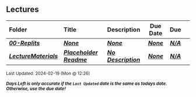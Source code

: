 ## Lectures

| Folder | Title | Description | Due Date | Due |  |
|:------|:------|:------|:-----:|:-----:|-----|
| ***<a href="https://github.com/rugbyprof/3013-Algorithms/tree/master/Lectures/00-Replits">00-Replits</a>*** | ***<a href="https://github.com/rugbyprof/3013-Algorithms/tree/master/Lectures/00-Replits">None</a>*** | ***<a href="https://github.com/rugbyprof/3013-Algorithms/tree/master/Lectures/00-Replits">None</a>*** | ***<a href="https://github.com/rugbyprof/3013-Algorithms/tree/master/Lectures/00-Replits">None</a>*** | ***<a href="https://github.com/rugbyprof/3013-Algorithms/tree/master/Lectures/00-Replits">N/A</a>*** |  |
| ***<a href="https://github.com/rugbyprof/3013-Algorithms/tree/master/Lectures/LectureMaterials">LectureMaterials</a>*** | ***<a href="https://github.com/rugbyprof/3013-Algorithms/tree/master/Lectures/LectureMaterials"> Placeholder Readme </a>*** | ***<a href="https://github.com/rugbyprof/3013-Algorithms/tree/master/Lectures/LectureMaterials"> No Description</a>*** | ***<a href="https://github.com/rugbyprof/3013-Algorithms/tree/master/Lectures/LectureMaterials">None</a>*** | ***<a href="https://github.com/rugbyprof/3013-Algorithms/tree/master/Lectures/LectureMaterials">N/A</a>*** |  |

<sup>Last Updated: 2024-02-19 (Mon @ 12:26)</sup> 

<sup>***Days Left is only accurate if the `Last Updated` date is the same as todays date. Otherwise, use the due date!***</sup> 